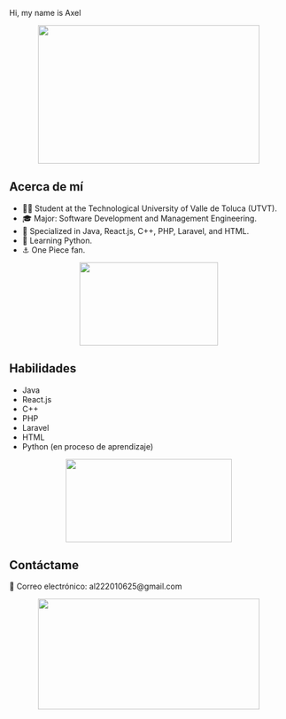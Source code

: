 Hi, my name is Axel
<div>
  <p align="center"> <img src="https://gifdb.com/images/high/one-piece-smiling-straw-hat-luffy-jz36w2zqojhanjhs.gif" width="400" height="250" /> </p>

  <h2>Acerca de mí</h2>
  <ul>
  <li>👨‍🎓 Student at the Technological University of Valle de Toluca (UTVT).</li>
  <li>🎓 Major: Software Development and Management Engineering.</li>
  <li>🚀 Specialized in Java, React.js, C++, PHP, Laravel, and HTML.</li>
  <li>🌱 Learning Python.</li>
  <li>⚓ One Piece fan.</li>
</ul>


  <p align="center"> <img src="https://media.tenor.com/MMGYSBh3RrMAAAAC/anime.gif" width="250" height="150" /> </p>

  <h2>Habilidades</h2>
  <ul>
    <li>Java</li>
    <li>React.js</li>
    <li>C++</li>
    <li>PHP</li>
    <li>Laravel</li>
    <li>HTML</li>
    <li>Python (en proceso de aprendizaje)</li>
  </ul>

  <p align="center"> <img src="https://media.giphy.com/media/xTiTnuhyBF54B852nK/giphy.gif" width="300" height="150" /> </p>

  <h2>Contáctame</h2>
  <p>📧 Correo electrónico: al222010625@gmail.com</p>

  <p align="center"> <img src="https://i.redd.it/1slnov9gcngb1.gif" width="400" height="200" /> </p>
</div>
